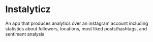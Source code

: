 # Instalyticz
An app that produces analytics over an instagram account including statistics about followers, locations, most liked posts/hashtags, and sentiment analysis
